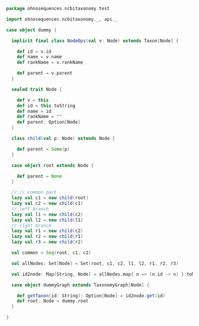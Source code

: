 
```scala
package ohnosequences.ncbitaxonomy.test

import ohnosequences.ncbitaxonomy._, api._

case object dummy {

  implicit final class NodeOps(val v: Node) extends Taxon[Node] {

    def id = v.id
    def name = v.name
    def rankName = v.rankName

    def parent = v.parent
  }

  sealed trait Node {

    def v = this
    def id = this.toString
    def name = id
    def rankName = ""
    def parent: Option[Node]
  }

  class child(val p: Node) extends Node {

    def parent = Some(p)
  }

  case object root extends Node {

    def parent = None
  }

  // // common part
  lazy val c1 = new child(root)
  lazy val c2 = new child(c1)
  // left branch
  lazy val l1 = new child(c2)
  lazy val l2 = new child(l1)
  // right branch
  lazy val r1 = new child(c2)
  lazy val r2 = new child(r1)
  lazy val r3 = new child(r2)

  val common = Seq(root, c1, c2)

  val allNodes: Set[Node] = Set(root, c1, c2, l1, l2, r1, r2, r3)

  val id2node: Map[String, Node] = allNodes.map{ n => (n.id -> n) }.toMap

  case object dummyGraph extends TaxonomyGraph[Node] {

    def getTaxon(id: String): Option[Node] = id2node.get(id)
    def root: Node = dummy.root
  }

}

```




[main/scala/api.scala]: ../../main/scala/api.scala.md
[main/scala/bundle.scala]: ../../main/scala/bundle.scala.md
[main/scala/package.scala]: ../../main/scala/package.scala.md
[main/scala/titan.scala]: ../../main/scala/titan.scala.md
[test/scala/dummyTree.scala]: dummyTree.scala.md
[test/scala/Ncbitaxonomy.scala]: Ncbitaxonomy.scala.md
[test/scala/structuralTests.scala]: structuralTests.scala.md